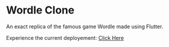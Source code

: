# Wordle Clone

An exact replica of the famous game Wordle made using Flutter.

Experience the current deployement: [Click Here](https://6253d113caf7591524c5465e--dashing-kangaroo-5af0b7.netlify.app/#/)
